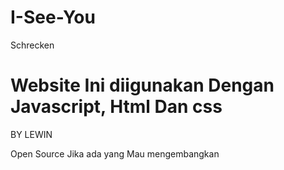# I-See-You
Schrecken


<h1>Website Ini diigunakan Dengan Javascript, Html Dan css</h1>


<p> BY LEWIN </p>
<p> Open Source Jika ada yang Mau mengembangkan </p>
